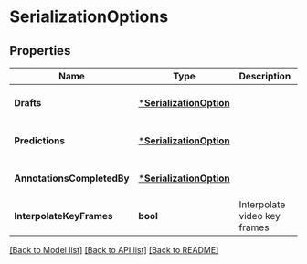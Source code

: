 # SerializationOptions

## Properties
Name | Type | Description | Notes
------------ | ------------- | ------------- | -------------
**Drafts** | [***SerializationOption**](SerializationOption.md) |  | [optional] [default to null]
**Predictions** | [***SerializationOption**](SerializationOption.md) |  | [optional] [default to null]
**AnnotationsCompletedBy** | [***SerializationOption**](SerializationOption.md) |  | [optional] [default to null]
**InterpolateKeyFrames** | **bool** | Interpolate video key frames | [optional] [default to null]

[[Back to Model list]](../README.md#documentation-for-models) [[Back to API list]](../README.md#documentation-for-api-endpoints) [[Back to README]](../README.md)


